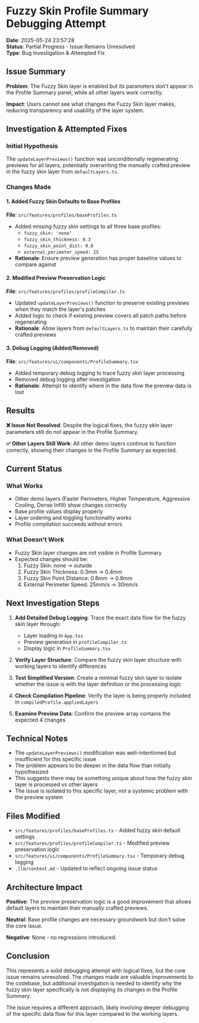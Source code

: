 # Fuzzy Skin Profile Summary Debugging Attempt

**Date**: 2025-05-24 23:57:28  
**Status**: Partial Progress - Issue Remains Unresolved  
**Type**: Bug Investigation & Attempted Fix

## Issue Summary

**Problem**: The Fuzzy Skin layer is enabled but its parameters don't appear in the Profile Summary panel, while all other layers work correctly.

**Impact**: Users cannot see what changes the Fuzzy Skin layer makes, reducing transparency and usability of the layer system.

## Investigation & Attempted Fixes

### Initial Hypothesis
The `updateLayerPreviews()` function was unconditionally regenerating previews for all layers, potentially overwriting the manually crafted preview in the fuzzy skin layer from `defaultLayers.ts`.

### Changes Made

#### 1. Added Fuzzy Skin Defaults to Base Profiles
**File**: `src/features/profiles/baseProfiles.ts`
- Added missing fuzzy skin settings to all three base profiles:
  - `fuzzy_skin: 'none'`
  - `fuzzy_skin_thickness: 0.3`
  - `fuzzy_skin_point_dist: 0.8`
  - `external_perimeter_speed: 25`
- **Rationale**: Ensure preview generation has proper baseline values to compare against

#### 2. Modified Preview Preservation Logic
**File**: `src/features/profiles/profileCompiler.ts`
- Updated `updateLayerPreviews()` function to preserve existing previews when they match the layer's patches
- Added logic to check if existing preview covers all patch paths before regenerating
- **Rationale**: Allow layers from `defaultLayers.ts` to maintain their carefully crafted previews

#### 3. Debug Logging (Added/Removed)
**File**: `src/features/ui/components/ProfileSummary.tsx`
- Added temporary debug logging to trace fuzzy skin layer processing
- Removed debug logging after investigation
- **Rationale**: Attempt to identify where in the data flow the preview data is lost

## Results

**❌ Issue Not Resolved**: Despite the logical fixes, the fuzzy skin layer parameters still do not appear in the Profile Summary.

**✅ Other Layers Still Work**: All other demo layers continue to function correctly, showing their changes in the Profile Summary as expected.

## Current Status

### What Works
- Other demo layers (Faster Perimeters, Higher Temperature, Aggressive Cooling, Dense Infill) show changes correctly
- Base profile values display properly
- Layer ordering and toggling functionality works
- Profile compilation succeeds without errors

### What Doesn't Work
- Fuzzy Skin layer changes are not visible in Profile Summary
- Expected changes should be:
  1. Fuzzy Skin: none → outside
  2. Fuzzy Skin Thickness: 0.3mm → 0.4mm
  3. Fuzzy Skin Point Distance: 0.8mm → 0.8mm
  4. External Perimeter Speed: 25mm/s → 30mm/s

## Next Investigation Steps

1. **Add Detailed Debug Logging**: Trace the exact data flow for the fuzzy skin layer through:
   - Layer loading in `App.tsx` 
   - Preview generation in `profileCompiler.ts`
   - Display logic in `ProfileSummary.tsx`

2. **Verify Layer Structure**: Compare the fuzzy skin layer structure with working layers to identify differences

3. **Test Simplified Version**: Create a minimal fuzzy skin layer to isolate whether the issue is with the layer definition or the processing logic

4. **Check Compilation Pipeline**: Verify the layer is being properly included in `compiledProfile.appliedLayers`

5. **Examine Preview Data**: Confirm the preview array contains the expected 4 changes

## Technical Notes

- The `updateLayerPreviews()` modification was well-intentioned but insufficient for this specific issue
- The problem appears to be deeper in the data flow than initially hypothesized
- This suggests there may be something unique about how the fuzzy skin layer is processed vs other layers
- The issue is isolated to this specific layer, not a systemic problem with the preview system

## Files Modified

- `src/features/profiles/baseProfiles.ts` - Added fuzzy skin default settings
- `src/features/profiles/profileCompiler.ts` - Modified preview preservation logic  
- `src/features/ui/components/ProfileSummary.tsx` - Temporary debug logging
- `.llm/context.md` - Updated to reflect ongoing issue status

## Architecture Impact

**Positive**: The preview preservation logic is a good improvement that allows default layers to maintain their manually crafted previews.

**Neutral**: Base profile changes are necessary groundwork but don't solve the core issue.

**Negative**: None - no regressions introduced.

## Conclusion

This represents a solid debugging attempt with logical fixes, but the core issue remains unresolved. The changes made are valuable improvements to the codebase, but additional investigation is needed to identify why the fuzzy skin layer specifically is not displaying its changes in the Profile Summary.

The issue requires a different approach, likely involving deeper debugging of the specific data flow for this layer compared to the working layers. 